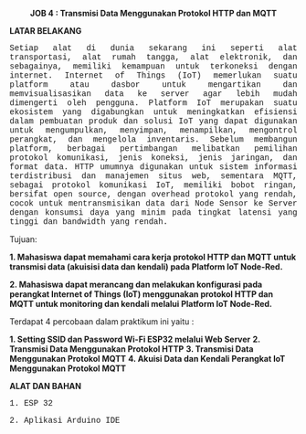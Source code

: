 <b><p align="center">JOB 4 : Transmisi Data Menggunakan Protokol HTTP dan MQTT</p></b>
<b><p align="left">LATAR BELAKANG</p></b>
<p style="font-family:courier;" align="justify">Setiap alat di dunia sekarang ini seperti alat transportasi, alat rumah tangga, alat elektronik, dan sebagainya, memiliki kemampuan untuk terkoneksi dengan internet. Internet of Things (IoT) memerlukan suatu platform atau dasbor untuk mengartikan dan memvisualisasikan data ke server agar lebih mudah dimengerti oleh pengguna. Platform IoT merupakan suatu ekosistem yang digabungkan untuk meningkatkan efisiensi dalam pembuatan produk dan solusi IoT yang dapat digunakan untuk mengumpulkan, menyimpan, menampilkan, mengontrol perangkat, dan mengelola inventaris. Sebelum membangun platform, berbagai pertimbangan melibatkan pemilihan protokol komunikasi, jenis koneksi, jenis jaringan, dan format data. HTTP umumnya digunakan untuk sistem informasi terdistribusi dan manajemen situs web, sementara MQTT, sebagai protokol komunikasi IoT, memiliki bobot ringan, bersifat open source, dengan overhead protokol yang rendah, cocok untuk mentransmisikan data dari Node Sensor ke Server dengan konsumsi daya yang minim pada tingkat latensi yang tinggi dan bandwidth yang rendah.</p>
<p>Tujuan:</p>
<b>1. Mahasiswa dapat memahami cara kerja protokol HTTP dan MQTT untuk
   transmisi data (akuisisi data dan kendali) pada Platform IoT Node-Red.</b>
   
<b>2. Mahasiswa dapat merancang dan melakukan konfigurasi pada perangkat
   Internet of Things (IoT) menggunakan protokol HTTP dan MQTT untuk
   monitoring dan kendali melalui Platform IoT Node-Red.</b>

<p align="left">Terdapat 4 percobaan dalam praktikum ini yaitu : </p>
<b> 1. Setting SSID dan Password Wi-Fi ESP32 melalui Web Server</b>
<b> 2. Transmisi Data Menggunakan Protokol HTTP</b>
<b> 3. Transmisi Data Menggunakan Protokol MQTT</b>
<b> 4. Akuisi Data dan Kendali Perangkat IoT Menggunakan Protokol MQTT</b>
<b><p align="left">ALAT DAN BAHAN</p></b>
<p style="font-family:courier;" align="justify">1. ESP 32</p>
<p style="font-family:courier;" align="justify">2. Aplikasi Arduino IDE</p>
